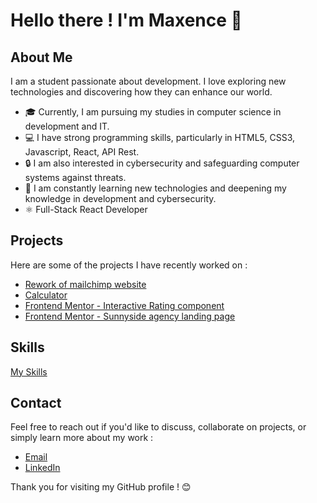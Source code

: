 # Hello there ! I'm Maxence 👋

## About Me
I am a student passionate about development. I love exploring new technologies and discovering how they can enhance our world.

- 🎓 Currently, I am pursuing my studies in computer science in development and IT.
- 💻 I have strong programming skills, particularly in HTML5, CSS3, Javascript, React, API Rest.
- 🔒 I am also interested in cybersecurity and safeguarding computer systems against threats.
- 🌱 I am constantly learning new technologies and deepening my knowledge in development and cybersecurity.
- ⚛️ Full-Stack React Developer 

## Projects
Here are some of the projects I have recently worked on :

- [Rework of mailchimp website](https://github.com/M4XAW/mailchimp.com)
- [Calculator](https://github.com/M4XAW/Calculator)
- [Frontend Mentor - Interactive Rating component](https://github.com/M4XAW/Interactive-Rating-component)
- [Frontend Mentor - Sunnyside agency landing page](https://github.com/M4XAW/Sunnyside-agency-landing-page)

## Skills
[My Skills](https://skillicons.dev/icons?i=vite,react,scss,express,figma,html,css,javascript,mysql,php,git&theme=dark)

## Contact
Feel free to reach out if you'd like to discuss, collaborate on projects, or simply learn more about my work :

- [Email](mailto:m.picault@ecole-ipssi.net)
- [LinkedIn](https://www.linkedin.com/in/maxence-picault-5b9280266)

Thank you for visiting my GitHub profile ! 😊
